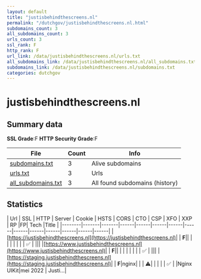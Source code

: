 ```yaml
---
layout: default
title: "justisbehindthescreens.nl"
permalink: "/dutchgov/justisbehindthescreens.nl.html"
subdomains_count: 3
all_subdomains_count: 3
urls_count: 3
ssl_rank: F
http_rank: F
url_link: /data/justisbehindthescreens.nl/urls.txt
all_subdomains_link: /data/justisbehindthescreens.nl/all_subdomains.txt
subdomains_link: /data/justisbehindthescreens.nl/subdomains.txt
categories: dutchgov
---
```



# justisbehindthescreens.nl
## Summary data


**SSL Grade**:F
**HTTP Security Grade**:F


| File       | Count | Info |
|------------|-------|------|
|[subdomains.txt](/data/justisbehindthescreens.nl/subdomains.txt)|3|Alive subdomains|
|[urls.txt](/data/justisbehindthescreens.nl/urls.txt)|3|Urls|
|[all_subdomains.txt](/data/justisbehindthescreens.nl/all_subdomains.txt)|3|All found subdomains (history)|


## Statistics


| Url | SSL | HTTP | Server | Cookie | HSTS | CORS | CTO | CSP | XFO | XXP | RP |FP| Tech |Title |
|--------|-------|-------|------|------|------|------|------|------|------|------|------|------|------|
|[https://justisbehindthescreens.nl](https://justisbehindthescreens.nl)| | **F**|| | | | | | | | :white_check_mark: | |||
|[https://www.justisbehindthescreens.nl](https://www.justisbehindthescreens.nl)| | **F**|| | | | | | | | :white_check_mark: | |||
|[https://staging.justisbehindthescreens.nl](https://staging.justisbehindthescreens.nl)| | **F**|nginx| | | :warning:| | | | | :white_check_mark: | |Nginx UIKit|mei 2022 | Justi...|